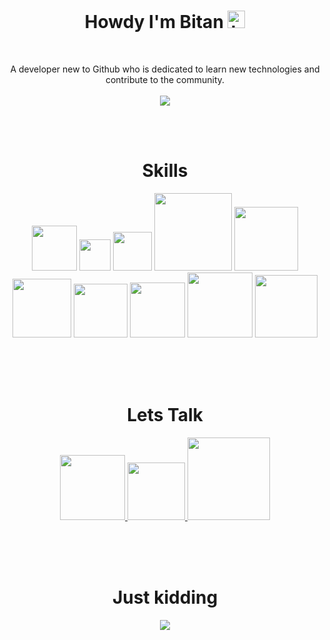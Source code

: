<h1 align="center">
 Howdy I'm Bitan <img src="https://user-images.githubusercontent.com/1303154/88677602-1635ba80-d120-11ea-84d8-d263ba5fc3c0.gif" width="28px" alt="hi" border-radius="50%">
</h1>
<br>

<p align="center">
  A developer new to Github who is dedicated to learn new technologies and contribute to the community. 
<br>
  <br>
<img src="https://media.giphy.com/media/l0HlNaQ6gWfllcjDO/giphy.gif" >
</p>

<br>
<br>

<h1 align="center">Skills</h2>

<p align="center">
<img  src="https://user-images.githubusercontent.com/53335079/122720956-b727e980-d28d-11eb-9eab-ed0fb38ef7c2.png" width="72px"/>
 
<img  src="https://user-images.githubusercontent.com/53335079/122716618-200c6300-d288-11eb-8be8-cfb5c6334499.png" width="50px"/>
 
 <img  src="https://user-images.githubusercontent.com/53335079/122716900-7d081900-d288-11eb-97fd-feaf85180711.png" width="62px"/>
 
<img  src="https://user-images.githubusercontent.com/53335079/122715959-4978bf00-d287-11eb-83e8-c172bd77bdf9.png" width="124px"/>
 
<img  src="https://user-images.githubusercontent.com/53335079/122721292-1c7bda80-d28e-11eb-9dd1-c808dca7096b.png" width="102px"/>
 
<img  src="https://user-images.githubusercontent.com/53335079/122716950-901ae900-d288-11eb-905f-338448976bba.png" width="94px"/>
 
<img  src="https://user-images.githubusercontent.com/53335079/122717165-dc662900-d288-11eb-8a95-c023ef19c565.png" width="86px"/>
 
<img  src="https://user-images.githubusercontent.com/53335079/122717262-fd2e7e80-d288-11eb-8543-0ff1c8d7a883.png" width="88px"/>

<img  src="https://user-images.githubusercontent.com/53335079/122721166-f8b89480-d28d-11eb-8b08-9f0ea99fd31f.png" width="104px"/>
 
 <img  src="https://user-images.githubusercontent.com/53335079/122719509-e3db0180-d28b-11eb-9acd-c709f257150b.png" width="100px"/>
 


</p>


<br>
<br>
<br>

<h1 align="center">Lets Talk</h1>

<p align="center">

  <a href="https://www.linkedin.com/in/bitan-banerjee">
<img  src="https://user-images.githubusercontent.com/53335079/122721925-ce1b0b80-d28e-11eb-8acb-3a6f73298c3f.png" width="104px"/>
  </a>

  <a href="mailto:bitanbanerjee06@gmail.com">
<img  src="https://user-images.githubusercontent.com/53335079/122721746-a6c43e80-d28e-11eb-8a88-de6e5312c64a.png" width="92px"/>
  </a>
  
  
<a href="https://t.me/Bitan_Banerjee_Official" >
<img   src="https://user-images.githubusercontent.com/53335079/122722102-f86cc900-d28e-11eb-9d0d-f97d102791e3.png" width="132px"/>
  </a>
</p>

<br>
<br>
<br>

<h1 align="center">Just kidding</h2>
<p align="center"><img src="https://readme-jokes.vercel.app/api"/></p>

